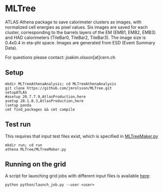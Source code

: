 # MLTree 

ATLAS Athena package to save calorimeter clusters as images, with normalized cell energies as pixel values. Six images are saved for each cluster, corresponding to the barrels layers of the EM (EMB1, EMB2, EMB3) and HAD calorimeters (TileBar0, TileBar2, TileBar3). The image size is 0.4x0.4 in eta-phi space. Images are generated from ESD (Event Summary Data).

For questions please contact: joakim.olsson[at]cern.ch

## Setup

```
mkdir MLTreeAthenaAnalysis; cd MLTreeAthenaAnalysis
git clone https://github.com/jmrolsson/MLTree.git 
setupATLAS
#asetup 20.7.7.9,AtlasProduction,here
asetup 20.1.0.3,AtlasProduction,here
lsetup panda
cmt find_packages && cmt compile 
```

## Test run

This requires that input test files exist, which is specified in [MLTreeMaker.py](share/MLTreeMaker.py)

```
mkdir run; cd run
athena MLTree/MLTreeMaker.py
```

## Running on the grid

A script for launching grid jobs with different input files is available [here](python/launch_jobs.py): 

```
python python/launch_job.py --user <user> 
```
